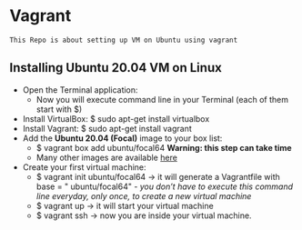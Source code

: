   # Vagrant
    This Repo is about setting up VM on Ubuntu using vagrant
  ## Installing Ubuntu 20.04 VM on Linux

  * Open the Terminal application:
    * Now you will execute command line in your Terminal (each of them start with $)
  * Install VirtualBox: $ sudo apt-get install virtualbox
  * Install Vagrant: $ sudo apt-get install vagrant
  * Add the **Ubuntu 20.04 (Focal)** image to your box list:
    * $ vagrant box add ubuntu/focal64 **Warning: this step can take time**
    * Many other images are available [here](https://app.vagrantup.com/boxes/search "here")
  * Create your first virtual machine:
    * $ vagrant init ubuntu/focal64 -> it will generate a Vagrantfile with base = "  ubuntu/focal64" - *you don’t have to execute this command line everyday, only   once, to create a new virtual machine*
    * $ vagrant up -> it will start your virtual machine
    * $ vagrant ssh -> now you are inside your virtual machine.